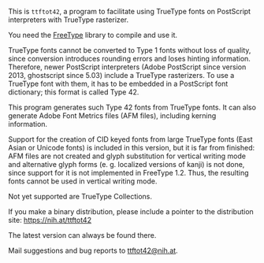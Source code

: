 This is `ttftot42`, a program to facilitate using TrueType fonts on
PostScript interpreters with TrueType rasterizer.

You need the [FreeType](http://www.freetype.org/) library to compile and use it.

TrueType fonts cannot be converted to Type 1 fonts without loss of
quality, since conversion introduces rounding errors and loses hinting
information.  Therefore, newer PostScript interpreters (Adobe
PostScript since version 2013, ghostscript since 5.03) include a
TrueType rasterizers.  To use a TrueType font with them, it has to be
embedded in a PostScript font dictionary; this format is called Type 42.

This program generates such Type 42 fonts from TrueType fonts.  It
can also generate Adobe Font Metrics files (AFM files), including
kerning information.

Support for the creation of CID keyed fonts from large TrueType
fonts (East Asian or Unicode fonts) is included in this version, but
it is far from finished: AFM files are not created and glyph
substitution for vertical writing mode and alternative glyph forms
(e. g. localized versions of kanji) is not done, since support for it
is not implemented in FreeType 1.2.  Thus, the resulting fonts cannot
be used in vertical writing mode.

Not yet supported are TrueType Collections.

If you make a binary distribution, please include a pointer to the
distribution site:
	https://nih.at/ttftot42

The latest version can always be found there.

Mail suggestions and bug reports to <ttftot42@nih.at>.
